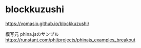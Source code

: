 # blockkuzushi
https://vomasio.github.io/blockkuzushi/


模写元
phina.jsのサンプル
https://runstant.com/phi/projects/phinajs_examples_breakout
